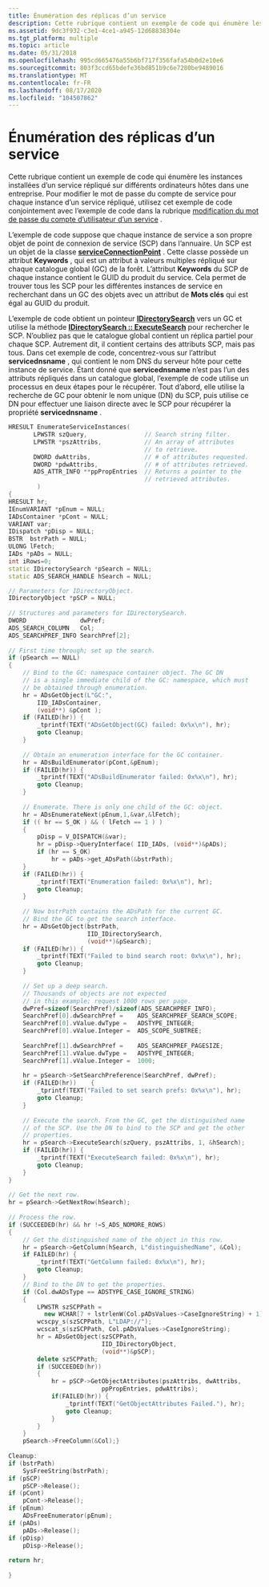 ```yaml
---
title: Énumération des réplicas d’un service
description: Cette rubrique contient un exemple de code qui énumère les instances installées d’un service répliqué sur différents ordinateurs hôtes dans une entreprise.
ms.assetid: 9dc3f932-c3e1-4ce1-a945-12d68838304e
ms.tgt_platform: multiple
ms.topic: article
ms.date: 05/31/2018
ms.openlocfilehash: 995cd665476a55b6bf717f356fafa54b0d2e10e6
ms.sourcegitcommit: 803f3ccd65bdefe36bd851b9c6e7280be9489016
ms.translationtype: MT
ms.contentlocale: fr-FR
ms.lasthandoff: 08/17/2020
ms.locfileid: "104507862"
---
```

# <a name="enumerating-the-replicas-of-a-service"></a>Énumération des réplicas d’un service

Cette rubrique contient un exemple de code qui énumère les instances installées d’un service répliqué sur différents ordinateurs hôtes dans une entreprise. Pour modifier le mot de passe du compte de service pour chaque instance d’un service répliqué, utilisez cet exemple de code conjointement avec l’exemple de code dans la rubrique [modification du mot de passe du compte d’utilisateur d’un service](changing-the-password-on-a-serviceampaposs-user-account.md) .

L’exemple de code suppose que chaque instance de service a son propre objet de point de connexion de service (SCP) dans l’annuaire. Un SCP est un objet de la classe [**serviceConnectionPoint**](/windows/desktop/ADSchema/c-serviceconnectionpoint) . Cette classe possède un attribut **Keywords** , qui est un attribut à valeurs multiples répliqué sur chaque catalogue global (GC) de la forêt. L’attribut **Keywords** du SCP de chaque instance contient le GUID du produit du service. Cela permet de trouver tous les SCP pour les différentes instances de service en recherchant dans un GC des objets avec un attribut de **Mots clés** qui est égal au GUID du produit.

L’exemple de code obtient un pointeur [**IDirectorySearch**](/windows/desktop/api/iads/nn-iads-idirectorysearch) vers un GC et utilise la méthode [**IDirectorySearch :: ExecuteSearch**](/windows/desktop/api/iads/nf-iads-idirectorysearch-executesearch) pour rechercher le SCP. N’oubliez pas que le catalogue global contient un réplica partiel pour chaque SCP. Autrement dit, il contient certains des attributs SCP, mais pas tous. Dans cet exemple de code, concentrez-vous sur l’attribut **servicednsname** , qui contient le nom DNS du serveur hôte pour cette instance de service. Étant donné que **servicednsname** n’est pas l’un des attributs répliqués dans un catalogue global, l’exemple de code utilise un processus en deux étapes pour le récupérer. Tout d’abord, elle utilise la recherche de GC pour obtenir le nom unique (DN) du SCP, puis utilise ce DN pour effectuer une liaison directe avec le SCP pour récupérer la propriété **servicednsname** .


```C++
HRESULT EnumerateServiceInstances(
       LPWSTR szQuery,                // Search string filter.
       LPWSTR *pszAttribs,            // An array of attributes 
                                      // to retrieve.
       DWORD dwAttribs,               // # of attributes requested.
       DWORD *pdwAttribs,             // # of attributes retrieved.
       ADS_ATTR_INFO **ppPropEntries  // Returns a pointer to the 
                                      // retrieved attributes.
        )
{
HRESULT hr;
IEnumVARIANT *pEnum = NULL;
IADsContainer *pCont = NULL;
VARIANT var;
IDispatch *pDisp = NULL;
BSTR  bstrPath = NULL;
ULONG lFetch;
IADs *pADs = NULL;
int iRows=0;
static IDirectorySearch *pSearch = NULL;
static ADS_SEARCH_HANDLE hSearch = NULL;

// Parameters for IDirectoryObject.
IDirectoryObject *pSCP = NULL;
 
// Structures and parameters for IDirectorySearch.
DWORD               dwPref;
ADS_SEARCH_COLUMN   Col;
ADS_SEARCHPREF_INFO SearchPref[2];
 
// First time through; set up the search.
if (pSearch == NULL) 
{
    // Bind to the GC: namespace container object. The GC DN 
    // is a single immediate child of the GC: namespace, which must 
    // be obtained through enumeration.
    hr = ADsGetObject(L"GC:", 
        IID_IADsContainer, 
        (void**) &pCont );
    if (FAILED(hr)) {
        _tprintf(TEXT("ADsGetObject(GC) failed: 0x%x\n"), hr);
        goto Cleanup;
    }
 
    // Obtain an enumeration interface for the GC container. 
    hr = ADsBuildEnumerator(pCont,&pEnum);
    if (FAILED(hr)) {
        _tprintf(TEXT("ADsBuildEnumerator failed: 0x%x\n"), hr);
        goto Cleanup;
    }
 
    // Enumerate. There is only one child of the GC: object.
    hr = ADsEnumerateNext(pEnum,1,&var,&lFetch);
    if (( hr == S_OK ) && ( lFetch == 1 ) ) 
    {
        pDisp = V_DISPATCH(&var);
        hr = pDisp->QueryInterface( IID_IADs, (void**)&pADs);
        if (hr == S_OK) 
            hr = pADs->get_ADsPath(&bstrPath);
    }
    if (FAILED(hr)) {
        _tprintf(TEXT("Enumeration failed: 0x%x\n"), hr);
        goto Cleanup;
    }
 
    // Now bstrPath contains the ADsPath for the current GC.  
    // Bind the GC to get the search interface.
    hr = ADsGetObject(bstrPath, 
                      IID_IDirectorySearch, 
                      (void**)&pSearch);
    if (FAILED(hr)) {
        _tprintf(TEXT("Failed to bind search root: 0x%x\n"), hr);
        goto Cleanup;
    } 
 
    // Set up a deep search.
    // Thousands of objects are not expected
    // in this example; request 1000 rows per page.
    dwPref=sizeof(SearchPref)/sizeof(ADS_SEARCHPREF_INFO);
    SearchPref[0].dwSearchPref =    ADS_SEARCHPREF_SEARCH_SCOPE;
    SearchPref[0].vValue.dwType =   ADSTYPE_INTEGER;
    SearchPref[0].vValue.Integer =  ADS_SCOPE_SUBTREE;
 
    SearchPref[1].dwSearchPref =    ADS_SEARCHPREF_PAGESIZE;
    SearchPref[1].vValue.dwType =   ADSTYPE_INTEGER;
    SearchPref[1].vValue.Integer =  1000;
 
    hr = pSearch->SetSearchPreference(SearchPref, dwPref);
    if (FAILED(hr))    {
        _tprintf(TEXT("Failed to set search prefs: 0x%x\n"), hr);
        goto Cleanup;
    } 
 
    // Execute the search. From the GC, get the distinguished name 
    // of the SCP. Use the DN to bind to the SCP and get the other 
    // properties.
    hr = pSearch->ExecuteSearch(szQuery, pszAttribs, 1, &hSearch);
    if (FAILED(hr)) {
        _tprintf(TEXT("ExecuteSearch failed: 0x%x\n"), hr);
        goto Cleanup;
    } 
}
 
// Get the next row.
hr = pSearch->GetNextRow(hSearch);
 
// Process the row.
if (SUCCEEDED(hr) && hr !=S_ADS_NOMORE_ROWS) 
{
    // Get the distinguished name of the object in this row.
    hr = pSearch->GetColumn(hSearch, L"distinguishedName", &Col);
    if FAILED(hr) { 
        _tprintf(TEXT("GetColumn failed: 0x%x\n"), hr);
        goto Cleanup;
    }
    // Bind to the DN to get the properties.
    if (Col.dwADsType == ADSTYPE_CASE_IGNORE_STRING)
    {
        LPWSTR szSCPPath = 
          new WCHAR[7 + lstrlenW(Col.pADsValues->CaseIgnoreString) + 1];
        wcscpy_s(szSCPPath, L"LDAP://");
        wcscat_s(szSCPPath, Col.pADsValues->CaseIgnoreString);
        hr = ADsGetObject(szSCPPath, 
                          IID_IDirectoryObject,
                          (void**)&pSCP);
        delete szSCPPath;
        if (SUCCEEDED(hr)) 
        {
            hr = pSCP->GetObjectAttributes(pszAttribs, dwAttribs,
                          ppPropEntries, pdwAttribs);
            if(FAILED(hr)) {
                _tprintf(TEXT("GetObjectAttributes Failed."), hr);
                goto Cleanup;
            }
        }
    }
    pSearch->FreeColumn(&Col);}
 
Cleanup:
if (bstrPath)
    SysFreeString(bstrPath);
if (pSCP) 
    pSCP->Release();
if (pCont) 
    pCont->Release();
if (pEnum)
    ADsFreeEnumerator(pEnum);
if (pADs) 
    pADs->Release();
if (pDisp)
    pDisp->Release();
 
return hr;
 
}
```



 

 